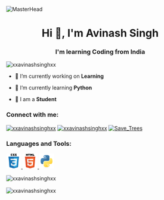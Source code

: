 ![MasterHead](https://t3.ftcdn.net/jpg/04/57/93/78/360_F_457937822_6guyVRMr4cCdCr36zPg7Er7WRaf0FbSn.jpg)
<h1 align="center">Hi 👋, I'm Avinash Singh</h1>
<h3 align="center">I'm learning Coding from India</h3>

<p align="left"> <img src="https://komarev.com/ghpvc/?username=xxavinashsinghxx&label=Profile%20views&color=0e75b6&style=flat" alt="xxavinashsinghxx" /> </p>

- 🔭 I’m currently working on **Learning**

- 🌱 I’m currently learning **Python**

- 💬 I am a **Student**

<h3 align="left">Connect with me:</h3>
<p align="left">
<a href="https://www.hackerrank.com/xxavinashsinghxx" target="blank"><img align="center" src="https://raw.githubusercontent.com/rahuldkjain/github-profile-readme-generator/master/src/images/icons/Social/hackerrank.svg" alt="xxavinashsinghxx" height="30" width="40" /></a>
<a href="https://www.leetcode.com/xxavinashsinghxx" target="blank"><img align="center" src="https://raw.githubusercontent.com/rahuldkjain/github-profile-readme-generator/master/src/images/icons/Social/leet-code.svg" alt="xxavinashsinghxx" height="30" width="40" /></a>
<a href="https://discord.gg/Save_Trees" target="blank"><img align="center" src="https://raw.githubusercontent.com/rahuldkjain/github-profile-readme-generator/master/src/images/icons/Social/discord.svg" alt="Save_Trees" height="30" width="40" /></a>
</p>

<h3 align="left">Languages and Tools:</h3>
<p align="left"> <a href="https://www.w3schools.com/css/" target="_blank" rel="noreferrer"> <img src="https://raw.githubusercontent.com/devicons/devicon/master/icons/css3/css3-original-wordmark.svg" alt="css3" width="40" height="40"/> </a> <a href="https://www.w3.org/html/" target="_blank" rel="noreferrer"> <img src="https://raw.githubusercontent.com/devicons/devicon/master/icons/html5/html5-original-wordmark.svg" alt="html5" width="40" height="40"/> </a> <a href="https://www.python.org" target="_blank" rel="noreferrer"> <img src="https://raw.githubusercontent.com/devicons/devicon/master/icons/python/python-original.svg" alt="python" width="40" height="40"/> </a> </p>

<p><img align="center" src="https://github-readme-stats.vercel.app/api/top-langs?username=xxavinashsinghxx&show_icons=true&locale=en&layout=compact&theme=dark" alt="xxavinashsinghxx" /></p>

<p><img align="center" src="https://github-readme-stats.vercel.app/api?username=xxavinashsinghxx&show_icons=true&locale=en&theme=dark" alt="xxavinashsinghxx" /></p>
